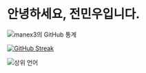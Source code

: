 # 안녕하세요, 전민우입니다.


![ manex3의 GitHub 통계 ](https://github-readme-stats.vercel.app/api?username=manex3&hide=contribs,prs) 

<a href="https://git.io/streak-stats"><img src="https://github-readme-streak-stats.herokuapp.com?user=manex3" alt="GitHub Streak" /></a>      

![ 상위 언어 ](https://github-readme-stats.vercel.app/api/top-langs/?username=manex3)

